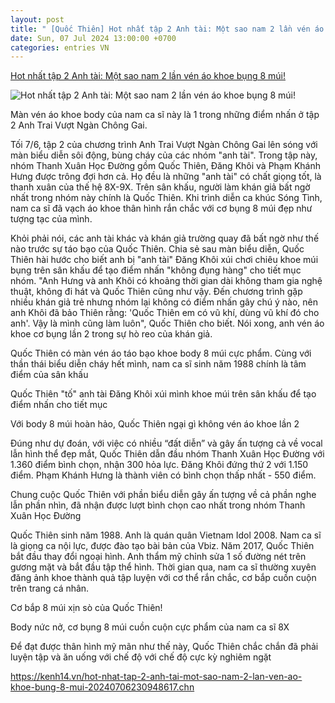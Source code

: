 ```yaml
---
layout: post
title: " [Quốc Thiên] Hot nhất tập 2 Anh tài: Một sao nam 2 lần vén áo khoe bụng 8 múi!"
date: Sun, 07 Jul 2024 13:00:00 +0700
categories: entries VN
---
```

[Hot nhất tập 2 Anh tài: Một sao nam 2 lần vén áo khoe bụng 8 múi!](https://kenh14.vn/hot-nhat-tap-2-anh-tai-mot-sao-nam-2-lan-ven-ao-khoe-bung-8-mui-20240706230948617.chn)

![Hot nhất tập 2 Anh tài: Một sao nam 2 lần vén áo khoe bụng 8 múi!](https://kenh14cdn.com/zoom/600_315/203336854389633024/2024/7/6/photo1720281054073-1720281054327281365153.gif.png)

Màn vén áo khoe body của nam ca sĩ này là 1 trong những điểm nhấn ở tập 2 Anh Trai Vượt Ngàn Chông Gai.

Tối 7/6, tập 2 của chương trình Anh Trai Vượt Ngàn Chông Gai lên sóng với màn biểu diễn sôi động, bùng cháy của các nhóm "anh tài". Trong tập này, nhóm Thanh Xuân Học Đường gồm Quốc Thiên, Đăng Khôi và Phạm Khánh Hưng được trông đợi hơn cả. Họ đều là những "anh tài" có chất giọng tốt, là thanh xuân của thế hệ 8X-9X. Trên sân khấu, người làm khán giả bất ngờ nhất trong nhóm này chính là Quốc Thiên. Khi trình diễn ca khúc Sóng Tình, nam ca sĩ đã vạch áo khoe thân hình rắn chắc với cơ bụng 8 múi đẹp như tượng tạc của mình.

Khỏi phải nói, các anh tài khác và khán giả trường quay đã bất ngờ như thế nào trước sự táo bạo của Quốc Thiên. Chia sẻ sau màn biểu diễn, Quốc Thiên hài hước cho biết anh bị "anh tài" Đăng Khôi xúi chơi chiêu khoe múi bụng trên sân khấu để tạo điểm nhấn "không đụng hàng" cho tiết mục nhóm. "Anh Hưng và anh Khôi có khoảng thời gian dài không tham gia nghệ thuật, không đi hát và Quốc Thiên cũng như vậy. Đến chương trình gặp nhiều khán giả trẻ nhưng nhóm lại không có điểm nhấn gây chú ý nào, nên anh Khôi đã bảo Thiên rằng: 'Quốc Thiên em có vũ khí, dùng vũ khí đó cho anh'. Vậy là mình cũng làm luôn", Quốc Thiên cho biết. Nói xong, anh vén áo khoe cơ bụng lần 2 trong sự hò reo của khán giả.

Quốc Thiên có màn vén áo táo bạo khoe body 8 múi cực phẩm. Cùng với thần thái biểu diễn cháy hết mình, nam ca sĩ sinh năm 1988 chính là tâm điểm của sân khấu

Quốc Thiên "tố" anh tài Đăng Khôi xúi mình khoe múi trên sân khấu để tạo điểm nhấn cho tiết mục

Với body 8 múi hoàn hảo, Quốc Thiên ngại gì không vén áo khoe lần 2

Đúng như dự đoán, với việc có nhiều “đất diễn” và gây ấn tượng cả về vocal lẫn hình thể đẹp mắt, Quốc Thiên dẫn đầu nhóm Thanh Xuân Học Đường với 1.360 điểm bình chọn, nhận 300 hỏa lực. Đăng Khôi đứng thứ 2 với 1.150 điểm. Phạm Khánh Hưng là thành viên có bình chọn thấp nhất - 550 điểm.

Chung cuộc Quốc Thiên với phần biểu diễn gây ấn tượng về cả phần nghe lẫn phần nhìn, đã nhận được lượt bình chọn cao nhất trong nhóm Thanh Xuân Học Đường

Quốc Thiên sinh năm 1988. Anh là quán quân Vietnam Idol 2008. Nam ca sĩ là giọng ca nội lực, được đào tạo bài bản của Vbiz. Năm 2017, Quốc Thiên bắt đầu thay đổi ngoại hình. Anh thẩm mỹ chỉnh sửa 1 số đường nét trên gương mặt và bắt đầu tập thể hình. Thời gian qua, nam ca sĩ thường xuyên đăng ảnh khoe thành quả tập luyện với cơ thể rắn chắc, cơ bắp cuồn cuộn trên trang cá nhân.

Cơ bắp 8 múi xịn sò của Quốc Thiên!

Body nức nở, cơ bụng 8 múi cuồn cuộn cực phẩm của nam ca sĩ 8X

Để đạt được thân hình mỹ mãn như thế này, Quốc Thiên chắc chắn đã phải luyện tập và ăn uống với chế độ với chế độ cực kỳ nghiêm ngặt

https://kenh14.vn/hot-nhat-tap-2-anh-tai-mot-sao-nam-2-lan-ven-ao-khoe-bung-8-mui-20240706230948617.chn

